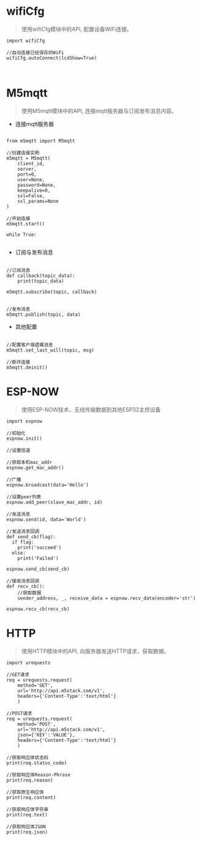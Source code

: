 # wifiCfg

>使用wifiCfg模块中的API, 配置设备WiFi连接。


```
import wifiCfg

//自动连接已经保存的WiFi
wifiCfg.autoConnect(lcdShow=True)



```

# M5mqtt

>使用M5mqtt模块中的API, 连接mqtt服务器与订阅发布消息内容。

- 连接mqtt服务器

```clike

from m5mqtt import M5mqtt

//创建连接实例
m5mqtt = M5mqtt(
    client_id,
    server, 
    port=0, 
    user=None, 
    password=None, 
    keepalive=0,
    ssl=False, 
    ssl_params=None
)

//开始连接
m5mqtt.start()

while True:


```

- 订阅与发布消息

```clike

//订阅消息
def callback(topic_data):
    print(topic_data)

m5mqtt.subscribe(topic, callback)


//发布消息
m5mqtt.publish(topic, data)

```

- 其他配置

```clike

//配置客户端遗嘱消息
m5mqtt.set_last_will(topic, msg)

//断开连接
m5mqtt.deinit()

```

# ESP-NOW

>使用ESP-NOW技术，无线传输数据到其他ESP32主控设备

```
import espnow

//初始化
espnow.init()

//设置信道

//获取本机mac_addr
espnow.get_mac_addr()

//广播
espnow.broadcast(data='Hello')

//设置peer列表
espnow.add_peer(slave_mac_addr, id)

//发送消息
espnow.send(id, data='World')

//发送消息回调
def send_cb(flag):
  if flag:
    print('succeed')
  else:
    print('Failed')

espnow.send_cb(send_cb)

//接收消息回调
def recv_cb():
    //获取数据
    sender_address, _, receive_data = espnow.recv_data(encoder='str')

espnow.recv_cb(recv_cb)

```
# HTTP

>使用HTTP模块中的API, 向服务器发送HTTP请求，获取数据。

```
import urequests

//GET请求
req = urequests.request(
    method='GET', 
    url='http://api.m5stack.com/v1',
    headers={'Content-Type':'text/html'}
    )

//POST请求
req = urequests.request(
    method='POST', 
    url='http://api.m5stack.com/v1',
    json={'KEY':'VALUE'}, 
    headers={'Content-Type':'text/html'}
    )

//获取响应体状态码
print(req.status_code)

//获取响应体Reason-Phrase
print(req.reason)

//获取原生响应体
print(req.content)

//获取响应体字符串
print(req.text)

//获取响应体JSON
print(req.json)

```


